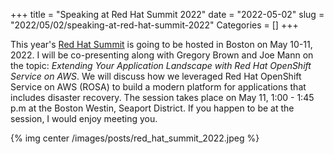 +++
title = "Speaking at Red Hat Summit 2022"
date = "2022-05-02"
slug = "2022/05/02/speaking-at-red-hat-summit-2022"
Categories = []
+++

This year's [Red Hat Summit](https://www.redhat.com/en/summit) is going to be hosted in Boston on May 10-11, 2022. I will be co-presenting along with Gregory Brown and Joe Mann on the topic: *Extending Your Application Landscape with Red Hat OpenShift Service on AWS*. We will discuss how we leveraged Red Hat OpenShift Service on AWS (ROSA) to build a modern platform for applications that includes disaster recovery. The session takes place on May 11, 1:00 - 1:45 p.m at the Boston Westin, Seaport District. If you happen to be at the session, I would enjoy meeting you.

{% img center /images/posts/red_hat_summit_2022.jpeg %}

<!--more-->
